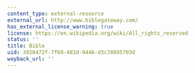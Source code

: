 ```yaml
---
content_type: external-resource
external_url: http://www.biblegateway.com/
has_external_license_warning: true
license: https://en.wikipedia.org/wiki/All_rights_reserved
status: ''
title: Bible
uid: 3920472f-7f69-483d-9446-d3c78895703d
wayback_url: ''
---
```

